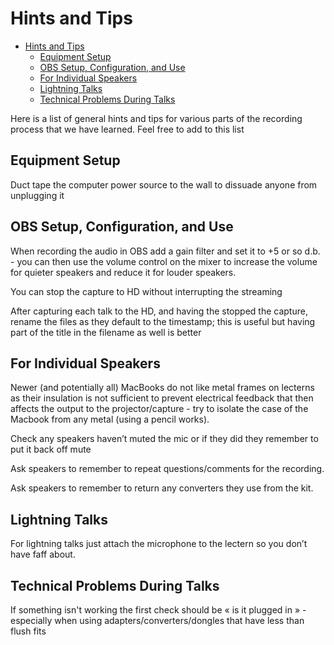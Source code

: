 # Hints and Tips

<!--ts-->
   * [Hints and Tips](#hints-and-tips)
      * [Equipment Setup](#equipment-setup)
      * [OBS Setup, Configuration, and Use](#obs-setup-configuration-and-use)
      * [For Individual Speakers](#for-individual-speakers)
      * [Lightning Talks](#lightning-talks)
      * [Technical Problems During Talks](#technical-problems-during-talks)

<!-- Added by: leejohnson, at:  -->

<!--te-->

Here is a list of general hints and tips for various parts of the recording process that we have learned. Feel free to add to this list

## Equipment Setup

Duct tape the computer power source to the wall to dissuade anyone from unplugging it

## OBS Setup, Configuration, and Use

When recording the audio in OBS add a gain filter and set it to +5 or so d.b. - you can then use the volume control on the mixer to increase the volume for quieter speakers and reduce it for louder speakers.

You can stop the capture to HD without interrupting the streaming

After capturing each talk to the HD, and having the stopped the capture, rename the files as they default to the timestamp; this is useful but having part of the title in the filename as well is better

## For Individual Speakers

Newer (and potentially all) MacBooks do not like metal frames on lecterns as their insulation is not sufficient to prevent electrical feedback that then affects the output to the projector/capture - try to isolate the case of the Macbook from any metal (using a pencil works).

Check any speakers haven’t muted the mic or if they did they remember to put it back off mute

Ask speakers to remember to repeat questions/comments for the recording.

Ask speakers to remember to return any converters they use from the kit.

## Lightning Talks

For lightning talks just attach the microphone to the lectern so you don’t have faff about.

## Technical Problems During Talks

If something isn't working the first check should be « is it plugged in » - especially when using adapters/converters/dongles that have less than flush fits
